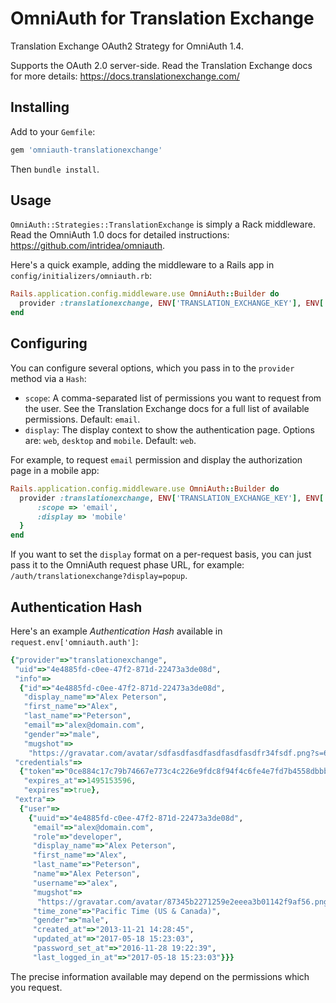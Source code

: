 # OmniAuth for Translation Exchange

Translation Exchange OAuth2 Strategy for OmniAuth 1.4.

Supports the OAuth 2.0 server-side. Read the Translation Exchange docs for more details: https://docs.translationexchange.com/

## Installing

Add to your `Gemfile`:

```ruby
gem 'omniauth-translationexchange'
```

Then `bundle install`.

## Usage

`OmniAuth::Strategies::TranslationExchange` is simply a Rack middleware. Read the OmniAuth 1.0 docs for detailed instructions: https://github.com/intridea/omniauth.

Here's a quick example, adding the middleware to a Rails app in `config/initializers/omniauth.rb`:

```ruby
Rails.application.config.middleware.use OmniAuth::Builder do
  provider :translationexchange, ENV['TRANSLATION_EXCHANGE_KEY'], ENV['TRANSLATION_EXCHANGE_SECRET']
end
```

## Configuring

You can configure several options, which you pass in to the `provider` method via a `Hash`:

* `scope`: A comma-separated list of permissions you want to request from the user. See the Translation Exchange docs for a full list of available permissions. Default: `email`.
* `display`: The display context to show the authentication page. Options are: `web`, `desktop` and `mobile`. Default: `web`.

For example, to request `email` permission and display the authorization page in a mobile app:
 
```ruby
Rails.application.config.middleware.use OmniAuth::Builder do
  provider :translationexchange, ENV['TRANSLATION_EXCHANGE_KEY'], ENV['TRANSLATION_EXCHANGE_SECRET'], { 
      :scope => 'email', 
      :display => 'mobile'
  }
end
```

If you want to set the `display` format on a per-request basis, you can just pass it to the OmniAuth request phase URL, for example: `/auth/translationexchange?display=popup`.

## Authentication Hash

Here's an example *Authentication Hash* available in `request.env['omniauth.auth']`:

```ruby
{"provider"=>"translationexchange",
 "uid"=>"4e4885fd-c0ee-47f2-871d-22473a3de08d",
 "info"=>
  {"id"=>"4e4885fd-c0ee-47f2-871d-22473a3de08d",
   "display_name"=>"Alex Peterson",
   "first_name"=>"Alex",
   "last_name"=>"Peterson",
   "email"=>"alex@domain.com",
   "gender"=>"male",
   "mugshot"=>
    "https://gravatar.com/avatar/sdfasdfasdfasdfasdfasdfr34fsdf.png?s=65"},
 "credentials"=>
  {"token"=>"0ce884c17c79b74667e773c4c226e9fdc8f94f4c6fe4e7fd7b4558dbbbe62505",
   "expires_at"=>1495153596,
   "expires"=>true},
 "extra"=>
  {"user"=>
    {"uuid"=>"4e4885fd-c0ee-47f2-871d-22473a3de08d",
     "email"=>"alex@domain.com",
     "role"=>"developer",
     "display_name"=>"Alex Peterson",
     "first_name"=>"Alex",
     "last_name"=>"Peterson",
     "name"=>"Alex Peterson",
     "username"=>"alex",
     "mugshot"=>
      "https://gravatar.com/avatar/87345b2271259e2eeea3b01142f9af56.png?s=65",
     "time_zone"=>"Pacific Time (US & Canada)",
     "gender"=>"male",
     "created_at"=>"2013-11-21 14:28:45",
     "updated_at"=>"2017-05-18 15:23:03",
     "password_set_at"=>"2016-11-28 19:22:39",
     "last_logged_in_at"=>"2017-05-18 15:23:03"}}}
```

The precise information available may depend on the permissions which you request.

